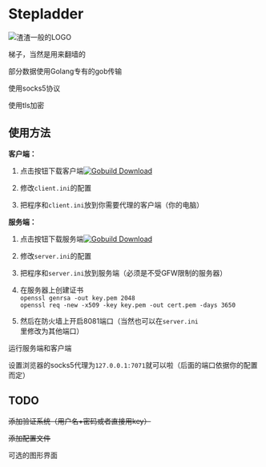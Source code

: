 Stepladder
==========

![渣渣一般的LOGO](http://img1.tuchuang.org/uploads/2014/07/绘图.svg)

梯子，当然是用来翻墙的

部分数据使用Golang专有的gob传输

使用socks5协议

使用tls加密

使用方法
-------

**客户端：**

  1. 点击按钮下载客户端[![Gobuild Download](http://beta.gobuild.io/badge/github.com/Bluek404/Stepladder/client/download.png)](http://beta.gobuild.io/github.com/Bluek404/Stepladder/client)

  2. 修改`client.ini`的配置

  3. 把程序和`client.ini`放到你需要代理的客户端（你的电脑）

**服务端：**

  1. 点击按钮下载服务端[![Gobuild Download](http://beta.gobuild.io/badge/github.com/Bluek404/Stepladder/server/download.png)](http://beta.gobuild.io/github.com/Bluek404/Stepladder/server)

  4. 修改`server.ini`的配置

  2. 把程序和`server.ini`放到服务端（必须是不受GFW限制的服务器）

  3. 在服务器上创建证书  
  `openssl genrsa -out key.pem 2048`  
  `openssl req -new -x509 -key key.pem -out cert.pem -days 3650`

  5. 然后在防火墙上开启8081端口（当然也可以在`server.ini`里修改为其他端口）

运行服务端和客户端

设置浏览器的socks5代理为`127.0.0.1:7071`就可以啦（后面的端口依据你的配置而定）

TODO
----

~~添加验证系统（用户名+密码或者直接用key）~~

~~添加配置文件~~

可选的图形界面
